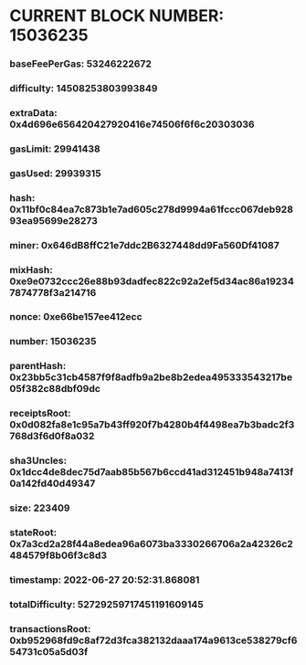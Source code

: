 # CURRENT BLOCK NUMBER: 15036235

### baseFeePerGas: 53246222672
### difficulty: 14508253803993849
### extraData: 0x4d696e656420427920416e74506f6f6c20303036
### gasLimit: 29941438
### gasUsed: 29939315
### hash: 0x11bf0c84ea7c873b1e7ad605c278d9994a61fccc067deb92893ea95699e28273
### miner: 0x646dB8ffC21e7ddc2B6327448dd9Fa560Df41087
### mixHash: 0xe9e0732ccc26e88b93dadfec822c92a2ef5d34ac86a192347874778f3a214716
### nonce: 0xe66be157ee412ecc
### number: 15036235
### parentHash: 0x23bb5c31cb4587f9f8adfb9a2be8b2edea495333543217be05f382c88dbf09dc
### receiptsRoot: 0x0d082fa8e1c95a7b43ff920f7b4280b4f4498ea7b3badc2f3768d3f6d0f8a032
### sha3Uncles: 0x1dcc4de8dec75d7aab85b567b6ccd41ad312451b948a7413f0a142fd40d49347
### size: 223409
### stateRoot: 0x7a3cd2a28f44a8edea96a6073ba3330266706a2a42326c2484579f8b06f3c8d3
### timestamp: 2022-06-27 20:52:31.868081
### totalDifficulty: 52729259717451191609145
### transactionsRoot: 0xb952968fd9c8af72d3fca382132daaa174a9613ce538279cf654731c05a5d03f
